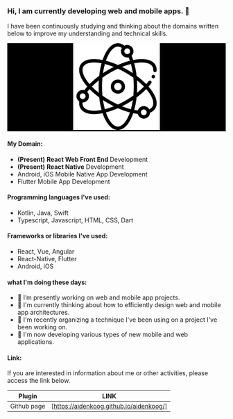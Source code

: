 ### Hi, I am currently developing web and mobile apps. 👋


I have been continuously studying and thinking about the domains written below to improve my understanding and technical skills.
<p align="center" style="background-color: #000">
  <img src="main_logo.png" width="200" height="200" alt="accessibility text">
</p>


#### My Domain:

  - **(Present)** **React Web Front End** Development 
  - **(Present)** **React Native** Development
  - Android, iOS Mobile Native App Development
  - Flutter Mobile App Development


#### Programming languages I've used:

  - Kotlin, Java, Swift
  - Typescript, Javascript, HTML, CSS, Dart


#### Frameworks or libraries I've used:

  - React, Vue, Angular
  - React-Native, Flutter
  - Android, iOS


#### what I'm doing these days:

- 🔭 I’m presently working on web and mobile app projects.
- 🌱 I'm currently thinking about how to efficiently design web and mobile app architectures.
- 🔭 I'm recently organizing a technique I've been using on a project I've been working on.
- 🌱 I'm now developing various types of new mobile and web applications.


#### Link:

If you are interested in information about me or other activities, please access the link below.

| Plugin      | LINK                                     |
| ----------- | ---------------------------------------- |
| Github page | [https://aidenkoog.github.io/aidenkoog/] |
